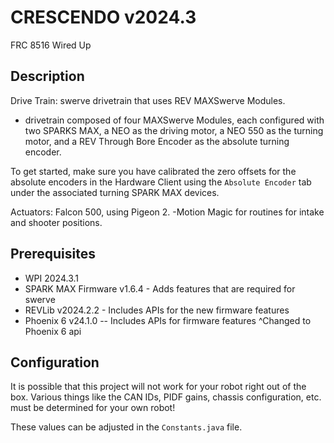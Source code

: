 # CRESCENDO v2024.3

FRC 8516 Wired Up

## Description

Drive Train: swerve drivetrain that uses REV MAXSwerve Modules.
- drivetrain composed of four MAXSwerve Modules, each configured with two SPARKS MAX, a NEO as the driving motor, a NEO 550 as the turning motor, and a REV Through Bore Encoder as the absolute turning encoder.

To get started, make sure you have calibrated the zero offsets for the absolute encoders in the Hardware Client using the `Absolute Encoder` tab under the associated turning SPARK MAX devices.

Actuators: Falcon 500, using Pigeon 2.
-Motion Magic for routines for intake and shooter positions.

## Prerequisites
* WPI 2024.3.1
* SPARK MAX Firmware v1.6.4 - Adds features that are required for swerve
* REVLib v2024.2.2 - Includes APIs for the new firmware features
* Phoenix 6 v24.1.0 -- Includes APIs for firmware features ^Changed to Phoenix 6 api

## Configuration

It is possible that this project will not work for your robot right out of the box. Various things like the CAN IDs, PIDF gains, chassis configuration, etc. must be determined for your own robot!

These values can be adjusted in the `Constants.java` file.
